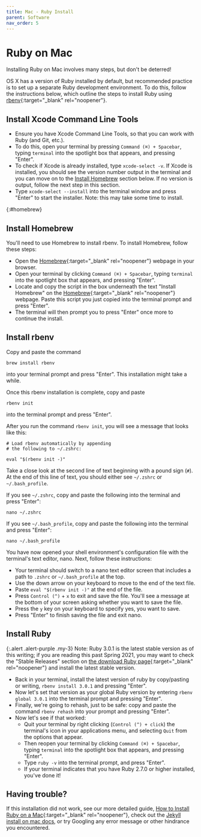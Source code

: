 ```yaml
---
title: Mac - Ruby Install
parent: Software
nav_order: 5
---
```


# Ruby on Mac

Installing Ruby on Mac involves many steps, but don't be deterred!

OS X has a version of Ruby installed by default, but recommended practice is to set up a separate Ruby development environment.
To do this, follow the instructions below, which outline the steps to install Ruby using [rbenv](https://github.com/rbenv/rbenv){:target="_blank" rel="noopener"}.

## Install Xcode Command Line Tools
- Ensure you have Xcode Command Line Tools, so that you can work with Ruby (and Git, etc.).
- To do this, open your terminal by pressing `Command (⌘) + Spacebar`, typing `terminal` into the spotlight box that appears, and pressing "Enter".
- To check if Xcode is already installed, type `xcode-select -v`. If Xcode is installed, you should see the version number output in the terminal and you can move on to the [Install Homebrew](#homebrew) section below. If no version is output, follow the next step in this section.
- Type `xcode-select --install` into the terminal window and press "Enter" to start the installer. Note: this may take some time to install.

{:#homebrew}
## Install Homebrew
You'll need to use Homebrew to install rbenv. To install Homebrew, follow these steps:
- Open the [Homebrew](https://brew.sh/){:target="_blank" rel="noopener"} webpage in your browser.
- Open your terminal by clicking `Command (⌘) + Spacebar`, typing `terminal` into the spotlight box that appears, and pressing "Enter".
- Locate and copy the script in the box underneath the text "Install Homebrew" on the [Homebrew](https://brew.sh/){:target="_blank" rel="noopener"} webpage. Paste this script you just copied into the terminal prompt and press "Enter".
- The terminal will then prompt you to press "Enter" once more to continue the install.

## Install rbenv
Copy and paste the command 
```
brew install rbenv
```
into your terminal prompt and press "Enter". This installation might take a while.

Once this rbenv installation is complete, copy and paste
```
rbenv init
``` 
into the terminal prompt and press "Enter".

After you run the command `rbenv init`, you will see a message that looks like this:
```
# Load rbenv automatically by appending
# the following to ~/.zshrc:

eval "$(rbenv init -)"
```

Take a close look at the second line of text beginning with a pound sign (`#`).
At the end of this line of text, you should either see `~/.zshrc` or `~/.bash_profile`.

If you see `~/.zshrc`, copy and paste the following into the terminal and press "Enter":
```
nano ~/.zshrc 
```

If you see `~/.bash_profile`, copy and paste the following into the terminal and press "Enter":
```
nano ~/.bash_profile 
```

You have now opened your shell environment's configuration file with the terminal's text editor, nano. 
Next, follow these instructions:

- Your terminal should switch to a nano text editor screen that includes a path to `.zshrc` or `~/.bash_profile` at the top. 
- Use the down arrow on your keyboard to move to the end of the text file.
- Paste `eval "$(rbenv init -)"` at the end of the file.
- Press `Control (^)` + `x` to exit and save the file. You'll see a message at the bottom of your screen asking whether you want to save the file.
- Press the `y` key on your keyboard to specify yes, you want to save.
- Press "Enter" to finish saving the file and exit nano.

## Install Ruby

{:.alert .alert-purple .my-3}
Note: Ruby 3.0.1 is the latest stable version as of this writing; if you are reading this past Spring 2021, you may want to check the "Stable Releases" section on [the download Ruby page](https://www.ruby-lang.org/en/downloads/){:target="_blank" rel="noopener"} and install the latest stable version.

- Back in your terminal, install the latest version of ruby by copy/pasting or writing, `rbenv install 3.0.1` and pressing "Enter".
- Now let's set that version as your global Ruby version by entering `rbenv global 3.0.1` into the terminal prompt and pressing "Enter".
- Finally, we're going to rehash, just to be safe: copy and paste the command `rbenv rehash` into your prompt and pressing "Enter".
- Now let's see if that worked:
    - Quit your terminal by right clicking (`Control (^) + click`) the terminal's icon in your applications menu, and selecting `Quit` from the options that appear.
    - Then reopen your terminal by clicking `Command (⌘) + Spacebar`, typing `terminal` into the spotlight box that appears, and pressing "Enter".
    - Type `ruby -v` into the terminal prompt, and press "Enter".
    - If your terminal indicates that you have Ruby 2.7.0 or higher installed, you've done it!

## Having trouble?

If this installation did not work, see our more detailed guide, [How to Install Ruby on a Mac](https://lib-static.github.io/howto/howtos/installrubymac.html){:target="_blank" rel="noopener"}, check out the [Jekyll install on mac docs](https://jekyllrb.com/docs/installation/macos/), or try Googling any error message or other hindrance you encountered.